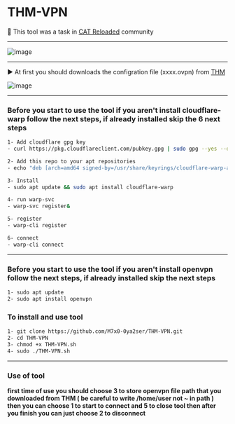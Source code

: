 # THM-VPN

📌 This tool was a task in [CAT Reloaded](https://catreloaded.org/) community

---

![image](https://github.com/M7x0-0ya2ser/THM-VPN/assets/115821128/2af080b7-5905-4076-a3bf-d75c35b29267)


---

▶ At first you should downloads the configration file (xxxx.ovpn) from [THM](https://tryhackme.com/r/access) 

![image](https://github.com/M7x0-0ya2ser/THM-VPN/assets/115821128/c23e1b70-a511-449c-bfb6-4391b1ce37f1)


---

### Before you start to use the tool if you aren't install cloudflare-warp follow the next steps, if already installed skip the 6 next steps


```bash
1- Add cloudflare gpg key
- curl https://pkg.cloudflareclient.com/pubkey.gpg | sudo gpg --yes --dearmor --output /usr/share/keyrings/cloudflare-warp-archive-keyring.gpg

2- Add this repo to your apt repositories
- echo "deb [arch=amd64 signed-by=/usr/share/keyrings/cloudflare-warp-archive-keyring.gpg] https://pkg.cloudflareclient.com/ buster main" | sudo tee /etc/apt/sources.list.d/cloudflare-client.list

3- Install
- sudo apt update && sudo apt install cloudflare-warp

4- run warp-svc
- warp-svc register&

5- register
- warp-cli register

6- connect
- warp-cli connect
```
---
### Before you start to use the tool if you aren't install openvpn follow the next steps, if already installed skip the next steps

```bash
1- sudo apt update
2- sudo apt install openvpn
```



### To install and use tool<br/>
```bash
1- git clone https://github.com/M7x0-0ya2ser/THM-VPN.git
2- cd THM-VPN
3- chmod +x THM-VPN.sh
4- sudo ./THM-VPN.sh
```

---
### Use of tool
**first time of use you should choose 3 to store openvpn file path that you downloaded from THM ( be careful to write /home/user not ~ in path ) then you can choose 1 to start to connect and 5 to close tool then after you finish you can just choose 2 to disconnect**


